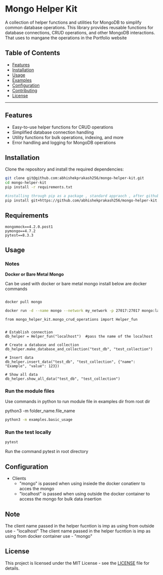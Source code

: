 
# Mongo Helper Kit

A collection of helper functions and utilities for MongoDB to simplify common database operations. This library provides reusable functions for database connections, CRUD operations, and other MongoDB interactions. That uses to mangane the operations in the Portfolio website 

## Table of Contents

- [Features](#features)
- [Installation](#installation)
- [Usage](#usage)
- [Examples](#examples)
- [Configuration](#configuration)
- [Contributing](#contributing)
- [License](#license)

---

## Features

- Easy-to-use helper functions for CRUD operations
- Simplified database connection handling
- Utility functions for bulk operations, indexing, and more
- Error handling and logging for MongoDB operations

## Installation

Clone the repository and install the required dependencies:

```bash
git clone git@github.com:abhishekprakash256/mongo-helper-kit.git
cd mongo-helper-kit
pip install -r requirements.txt

#installing through pip as a package , standard appraoch , after github auth done
pip install git+https://github.com/abhishekprakash256/mongo-helper-kit.git  

```

## Requirements 
```
mongomock==4.2.0.post1
pymongo==4.7.2
pytest==8.3.3
```

## Usage

### Notes 

**Docker or Bare Metal Mongo**

Can be used with docker or bare metal mongo install below are docker commands 

```bash

docker pull mongo

docker run -d --name mongo --network my_network -p 27017:27017 mongo:latest

```

```
from mongo_helper_kit.mongo_crud_operations import Helper_fun


# Establish connection
db_helper = Helper_fun("localhost")  #pass the name of the localhost

# Create a database and collection
db_helper.make_database_and_collection("test_db", "test_collection")

# Insert data
db_helper.insert_data("test_db", "test_collection", {"name": "Example", "value": 123})

# Show all data
db_helper.show_all_data("test_db", "test_collection")
```

### Run the module files

Use commands in python to run module file in examples dir from root dir 

python3 -m folder_name.file_name

```bash
python3 -m examples.basic_usage
```

### Run the test locally 

```bash
pytest

```
Run the command pytest in root directory

## Configuration

- Clients 
    - "mongo" is passed when using insiede the docker conatienr to acces the mongo
    - "localhost" is passed when using outside the docker container to access the mongo for bulk data insertion


## Note

The client name passed in the helper fucntion is imp as using from outside use - "localhost"
The client name passed in the helper fucntion is imp as using from docker container use - "mongo"

## License

This project is licensed under the MIT License - see the [LICENSE](LICENSE) file for details.
